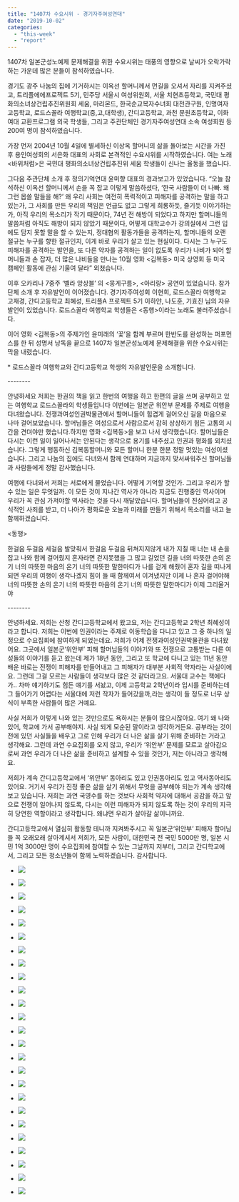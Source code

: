 ```yaml
---
title: "1407차 수요시위 - 경기자주여성연대"
date: "2019-10-02"
categories: 
  - "this-week"
  - "report"
---
```


1407차 일본군성노예제 문제해결을 위한 수요시위는 태풍의 영향으로 날씨가 오락가락하는 가운데 많은 분들이 참석하였습니다.

경기도 광주 나눔의 집에 기거하시는 이옥선 할머니께서 먼길을 오셔서 자리를 지켜주셨고, 트리플에에프로젝트 5기, 민주당 서울시 여성위원회, 서울 치현초등학교, 국민대 평화의소녀상건립추진위원회 세움, 마리몬드, 한국순교복자수녀회 대전관구원, 인명여자고등학교, 로드스꼴라 여행학교(중,고,대학생), 간디고등학교, 과천 문원초등학교, 이화여대 교환프로그램 외국 학생들, 그리고 주관단체인 경기자주여성연대 소속 여성회원 등 200여 명이 참석하였습니다.

가장 먼저 2004년 10월 4일에 별세하신 이상옥 할머니의 삶을 돌아보는 시간을 가진 후 용인여성회의 서은화 대표의 사회로 본격적인 수요시위를 시작하였습니다. 여는 노래 <바위처럼>은 국민대 평화의소녀상건립추진위 세움 학생들이 신나는 율동을 했습니다.

그다음 주관단체 소개 후 정의기억연대 윤미향 대표의 경과보고가 있었습니다. “오늘 참석하신 이옥선 할머니께서 손을 꼭 잡고 이렇게 말씀하셨다, ‘한국 사람들이 더 나빠. 왜 그런 몹쓸 말들을 해?’ 왜 우리 사회는 여전히 폭력적이고 피해자를 공격하는 말을 하고 있는가, 그 사회를 만든 우리의 책임은 언급도 없고 그렇게 희롱하듯, 즐기듯 이야기하는가, 아직 우리의 목소리가 작기 때문이다, 74년 전 해방이 되었다고 하지만 할머니들의 말씀처럼 아직도 해방이 되지 않았기 때문이다, 어떻게 대학교수가 강의실에서 그런 입에도 담지 못할 말을 할 수 있는지, 정대협의 활동가들을 공격하는지, 할머니들의 오랜 절규는 누구를 향한 절규인지, 이게 바로 우리가 살고 있는 현실이다. 다시는 그 누구도 피해자를 공격하는 발언을, 또 다른 약자를 공격하는 일이 없도록 우리가 나비가 되어 할머니들과 손 잡자, 더 많은 나비들을 만나는 10월 영화 <김복동> 미국 상영회 등 미국 캠페인 활동에 관심 기울여 달라” 외쳤습니다.

이후 오카리나 7중주 ‘벨라 앙상블’ 의 <뭉게구름>, <아리랑> 공연이 있었습니다. 참가단체 소개 후 자유발언이 이어졌습니다. 경기자주여성회 이현희, 로드스꼴라 여행학교 고재경, 간디고등학교 최혜성, 트리플A 프로젝트 5기 이하얀, 나도훈, 기효진 님의 자유발언이 있었습니다. 로드스꼴라 여행학교 학생들은 <동행>이라는 노래도 불러주셨습니다.

이어 영화 <김복동>의 주제가인 윤미래의 ‘꽃’을 함께 부르며 한반도를 완성하는 퍼포먼스를 한 뒤 성명서 낭독을 끝으로 1407차 일본군성노예제 문제해결을 위한 수요시위는 막을 내렸습니다.

\* 로드스꼴라 여행학교와 간디고등학교 학생의 자유발언문을 소개합니다.

\--------

안녕하세요 저희는 한권의 책을 읽고 한번의 여행을 하고 한편의 글을 쓰며 공부하고 있는 여행학교 로드스꼴라의 학생들입니다 이번에는 일본군 위안부 문제를 주제로 여행을 다녀왔습니다. 전쟁과여성인권박물관에서 할머니들이 힘겹게 걸어오신 길을 마음으로나마 걸어보았습니다. 할머님들은 여성으로서 사람으로서 감히 상상하기 힘든 고통의 시간을 견뎌야만 했습니다.하지만 영화 <김복동>을 보고 나서 생각했습니다. 할머님들은 다시는 이런 일이 일어나서는 안된다는 생각으로 용기를 내주셨고 인권과 평화를 외치셨습니다. 그렇게 행동하신 김복동할머니와 모든 할머니 한분 한분 정말 멋있는 여성이셨습니다. 그리고 나눔의 집에도 다녀와서 함께 연대하며 지금까지 맞서싸워주신 할머님들과 사람들에게 정말 감사했습니다.

여행에 다녀와서 저희는 서로에게 물었습니다. 어떻게 기억할 것인가. 그리고 우리가 할 수 있는 일은 무엇일까. 이 모든 것이 지나간 역사가 아니라 지금도 진행중인 역사이며 우리가 꼭 관심 가져야할 역사라는 것을 다시 깨달았습니다. 할머님들이 진심어리고 공식적인 사죄를 받고, 더 나아가 평화로운 오늘과 미래를 만들기 위해서 목소리를 내고 늘 함께하겠습니다.

<동행>

한걸음 두걸음 세걸음 발맞춰서 한걸음 두걸음 뒤쳐지지않게 내가 지칠 때 너는 내 손을 잡고 나와 함께 걸어줬지 혼자라면 걷지못했을 그 많고 길었던 길을 너의 따뜻한 손의 온기 너의 따뜻한 마음의 온기 너의 따뜻한 말한마디가 나를 걷게 해줬어 혼자 길을 떠나게되면 우리의 여행이 생각나겠지 힘이 들 때 함께여서 이겨냈지만 이제 나 혼자 걸어야해 너의 따뜻한 손의 온기 너의 따뜻한 마음의 온기 너의 따뜻한 말한마디가 이제 그리울거야

\--------

안녕하세요. 저희는 산청 간디고등학교에서 왔고요, 저는 간디고등학교 2학년 최혜성이라고 합니다. 저희는 이번에 인권이라는 주제로 이동학습을 다니고 있고 그 중 하나의 일정으로 수요집회에 참여하게 되었는데요. 저희가 어제 전쟁과여성인권박물관을 다녀왔어요. 그곳에서 일본군‘위안부’ 피해 할머님들의 이야기와 또 전쟁으로 고통받는 다른 여성들의 이야기를 듣고 왔는데 제가 18년 동안, 그리고 또 학교에 다니고 있는 11년 동안 배운 바로는 전쟁이 피해자를 만들어내고 그 피해자가 대부분 사회적 약자라는 사실이에요. 그런데 그걸 모르는 사람들이 생각보다 많은 것 같더라고요. 서울대 교수는 책에다가.. 차마 얘기하기도 힘든 얘기를 서놨고, 이제 고등학교 2학년이라 입시를 준비하는데 그 들어가기 어렵다는 서울대에 저런 작자가 들어갔을까,라는 생각이 들 정도로 너무 상식이 부족한 사람들이 많은 거예요.

사실 저희가 이렇게 나와 있는 것만으로도 욕하시는 분들이 많으시잖아요. 여기 왜 나와 있어, 학교에 가서 공부해야지. 사실 되게 모순된 말이라고 생각하거든요. 공부라는 것이 전에 있던 사실들을 배우고 그로 인해 우리가 더 나은 삶을 살기 위해 준비하는 거라고 생각해요. 그런데 과연 수요집회를 오지 않고, 우리가 ‘위안부’ 문제를 모르고 살아감으로써 과연 우리가 더 나은 삶을 준비하고 설계할 수 있을 것인가, 저는 아니라고 생각해요.

저희가 계속 간디고등학교에서 ‘위안부’ 동아리도 있고 인권동아리도 있고 역사동아리도 있어요. 거기서 우리가 진정 좋은 삶을 살기 위해서 무엇을 공부해야 되는가 계속 생각해 보고 있습니다. 저희는 과연 국영수를 하는 것보다 사회적 약자에 대해서 공감을 하고 앞으로 전쟁이 일어나지 않도록, 다시는 이런 피해자가 되지 않도록 하는 것이 우리의 지극히 당연한 역할이라고 생각합니다. 왜냐면 우리가 살아갈 삶이니까요.

간디고등학교에서 열심히 활동할 테니까 지켜봐주시고 꼭 일본군‘위안부’ 피해자 할머님들 꼭 오래오래 살아계셔서 저희가, 모든 사람이, 대한민국 전 국민 5000만 명, 일본 시민 1억 3000만 명이 수요집회에 참여할 수 있는 그날까지 저부터, 그리고 간디학교에서, 그리고 모든 청소년들이 함께 노력하겠습니다. 감사합니다.

- ![](http://womenandwar.net/kr/wp-content/uploads/2019/10/크기변환IMGP0681.jpg)
    
- ![](http://womenandwar.net/kr/wp-content/uploads/2019/10/크기변환IMGP0684.jpg)
    
- ![](http://womenandwar.net/kr/wp-content/uploads/2019/10/크기변환IMGP0710.jpg)
    
- ![](http://womenandwar.net/kr/wp-content/uploads/2019/10/크기변환IMGP0720.jpg)
    
- ![](http://womenandwar.net/kr/wp-content/uploads/2019/10/크기변환IMGP0723.jpg)
    
- ![](http://womenandwar.net/kr/wp-content/uploads/2019/10/크기변환IMGP0731.jpg)
    
- ![](http://womenandwar.net/kr/wp-content/uploads/2019/10/크기변환IMGP0745.jpg)
    
- ![](http://womenandwar.net/kr/wp-content/uploads/2019/10/크기변환IMGP0757.jpg)
    
- ![](http://womenandwar.net/kr/wp-content/uploads/2019/10/크기변환IMGP0766.jpg)
    
- ![](http://womenandwar.net/kr/wp-content/uploads/2019/10/크기변환IMGP0775.jpg)
    
- ![](http://womenandwar.net/kr/wp-content/uploads/2019/10/크기변환IMGP0790.jpg)
    
- ![](http://womenandwar.net/kr/wp-content/uploads/2019/10/크기변환IMGP0805.jpg)
    
- ![](http://womenandwar.net/kr/wp-content/uploads/2019/10/크기변환IMGP0815.jpg)
    
- ![](http://womenandwar.net/kr/wp-content/uploads/2019/10/크기변환IMGP0825.jpg)
    
- ![](http://womenandwar.net/kr/wp-content/uploads/2019/10/크기변환IMGP0829.jpg)
    
- ![](http://womenandwar.net/kr/wp-content/uploads/2019/10/크기변환IMGP0838.jpg)
    
- ![](http://womenandwar.net/kr/wp-content/uploads/2019/10/크기변환IMGP0843.jpg)
    
- ![](http://womenandwar.net/kr/wp-content/uploads/2019/10/크기변환IMGP0848.jpg)
    
- ![](http://womenandwar.net/kr/wp-content/uploads/2019/10/크기변환IMGP0852.jpg)
    
- ![](http://womenandwar.net/kr/wp-content/uploads/2019/10/크기변환IMGP0857.jpg)
    
- ![](http://womenandwar.net/kr/wp-content/uploads/2019/10/크기변환IMGP0864.jpg)
    
- ![](http://womenandwar.net/kr/wp-content/uploads/2019/10/크기변환IMGP0869.jpg)
    
- ![](http://womenandwar.net/kr/wp-content/uploads/2019/10/크기변환IMGP0876.jpg)
    
- ![](http://womenandwar.net/kr/wp-content/uploads/2019/10/크기변환IMGP0889.jpg)
    
- ![](http://womenandwar.net/kr/wp-content/uploads/2019/10/크기변환IMGP0912.jpg)
